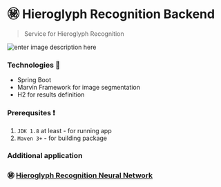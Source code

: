 # :secret: Hieroglyph Recognition Backend
> Service for Hieroglyph Recognition
> 
![enter image description here](https://lh3.googleusercontent.com/_y0J5PZ2COXU2gcvKRtBzWVrEvVzH_UWfjG8jlKSZVjG80TcBsWYgqmtLS0DhMHZIpbefriNfxY)

### Technologies :hammer:

 - Spring Boot
 - Marvin Framework for image segmentation
 - H2 for results definition

### Prerequsites :heavy_exclamation_mark:

 1. `JDK 1.8` at least - for running app
 2. `Maven 3+`            - for building package

### Additional application
###  :secret:  [Hieroglyph Recognition Neural Network](https://github.com/ElinaValieva/hieroglyph-recognition-neural-network)

